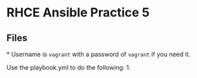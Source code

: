 # RHCE Ansible Practice 5
## Files

\* Username is `vagrant` with a password of `vagrant` if you need it.

Use the playbook.yml to do the following:
1. 